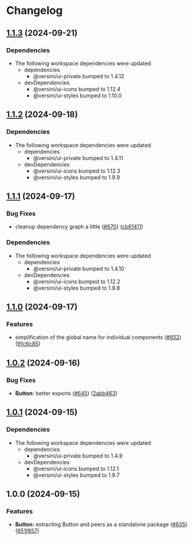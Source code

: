 # Changelog

## [1.1.3](https://github.com/versini-org/ui-components/compare/ui-button-v1.1.2...ui-button-v1.1.3) (2024-09-21)


### Dependencies

* The following workspace dependencies were updated
  * dependencies
    * @versini/ui-private bumped to 1.4.12
  * devDependencies
    * @versini/ui-icons bumped to 1.12.4
    * @versini/ui-styles bumped to 1.10.0

## [1.1.2](https://github.com/versini-org/ui-components/compare/ui-button-v1.1.1...ui-button-v1.1.2) (2024-09-18)


### Dependencies

* The following workspace dependencies were updated
  * dependencies
    * @versini/ui-private bumped to 1.4.11
  * devDependencies
    * @versini/ui-icons bumped to 1.12.3
    * @versini/ui-styles bumped to 1.9.9

## [1.1.1](https://github.com/versini-org/ui-components/compare/ui-button-v1.1.0...ui-button-v1.1.1) (2024-09-17)


### Bug Fixes

* cleanup dependency graph a little ([#670](https://github.com/versini-org/ui-components/issues/670)) ([cb61411](https://github.com/versini-org/ui-components/commit/cb61411b986c03e050a8d5c36f51d2945d90dd9f))


### Dependencies

* The following workspace dependencies were updated
  * dependencies
    * @versini/ui-private bumped to 1.4.10
  * devDependencies
    * @versini/ui-icons bumped to 1.12.2
    * @versini/ui-styles bumped to 1.9.8

## [1.1.0](https://github.com/versini-org/ui-components/compare/ui-button-v1.0.2...ui-button-v1.1.0) (2024-09-17)


### Features

* simplification of the global name for individual components ([#652](https://github.com/versini-org/ui-components/issues/652)) ([91c6c85](https://github.com/versini-org/ui-components/commit/91c6c857e38f8368c509a04e63912a35e75c2053))

## [1.0.2](https://github.com/versini-org/ui-components/compare/ui-button-v1.0.1...ui-button-v1.0.2) (2024-09-16)


### Bug Fixes

* **Button:** better exports ([#645](https://github.com/versini-org/ui-components/issues/645)) ([2abb463](https://github.com/versini-org/ui-components/commit/2abb463cee00aeaa4fc1a3238605d89398a431f8))

## [1.0.1](https://github.com/versini-org/ui-components/compare/ui-button-v1.0.0...ui-button-v1.0.1) (2024-09-15)


### Dependencies

* The following workspace dependencies were updated
  * dependencies
    * @versini/ui-private bumped to 1.4.9
  * devDependencies
    * @versini/ui-icons bumped to 1.12.1
    * @versini/ui-styles bumped to 1.9.7

## 1.0.0 (2024-09-15)


### Features

* **Button:** extracting Button and peers as a standalone package ([#635](https://github.com/versini-org/ui-components/issues/635)) ([651f857](https://github.com/versini-org/ui-components/commit/651f85739ba644cfa6d208e9779c8ded178f157b))

